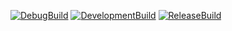 [![DebugBuild](https://github.com/isedakotetsu/CG2_00-01/actions/workflows/DebugBuild.yml/badge.svg)](https://github.com/isedakotetsu/CG2_00-01/actions/workflows/DebugBuild.yml)
[![DevelopmentBuild](https://github.com/isedakotetsu/CG2_00-01/actions/workflows/DevelopmentBuild.yml/badge.svg)](https://github.com/isedakotetsu/CG2_00-01/actions/workflows/DevelopmentBuild.yml)
[![ReleaseBuild](https://github.com/isedakotetsu/CG2_00-01/actions/workflows/ReleaseBuild.yml/badge.svg)](https://github.com/isedakotetsu/CG2_00-01/actions/workflows/ReleaseBuild.yml)
